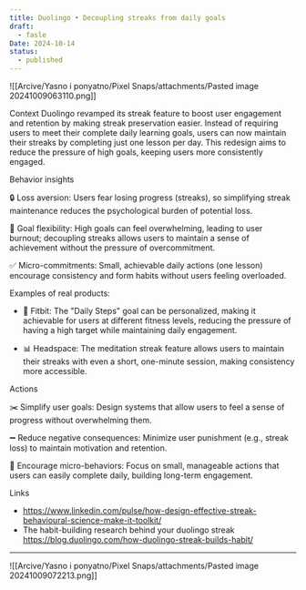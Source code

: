 ```yaml
---
title: Duolingo • Decoupling streaks from daily goals
draft:
  - fasle
Date: 2024-10-14
status:
  - published
---
```


![[Arcive/Yasno i ponyatno/Pixel Snaps/attachments/Pasted image 20241009063110.png]]

Context
Duolingo revamped its streak feature to boost user engagement and retention by making streak preservation easier. Instead of requiring users to meet their complete daily learning goals, users can now maintain their streaks by completing just one lesson per day. This redesign aims to reduce the pressure of high goals, keeping users more consistently engaged.

Behavior insights 

🔒 Loss aversion: Users fear losing progress (streaks), so simplifying streak maintenance reduces the psychological burden of potential loss.

🎯 Goal flexibility: High goals can feel overwhelming, leading to user burnout; decoupling streaks allows users to maintain a sense of achievement without the pressure of overcommitment.

✅ Micro-commitments: Small, achievable daily actions (one lesson) encourage consistency and form habits without users feeling overloaded.

Examples of real products:

- 📱 Fitbit: The "Daily Steps" goal can be personalized, making it achievable for users at different fitness levels, reducing the pressure of having a high target while maintaining daily engagement.
    
- 📊 Headspace: The meditation streak feature allows users to maintain their streaks with even a short, one-minute session, making consistency more accessible.
    

Actions

✂️ Simplify user goals: Design systems that allow users to feel a sense of progress without overwhelming them.

➖ Reduce negative consequences: Minimize user punishment (e.g., streak loss) to maintain motivation and retention.

🔄 Encourage micro-behaviors: Focus on small, manageable actions that users can easily complete daily, building long-term engagement.

Links
- https://www.linkedin.com/pulse/how-design-effective-streak-behavioural-science-make-it-toolkit/
- The habit-building research behind your duolingo streak https://blog.duolingo.com/how-duolingo-streak-builds-habit/ 

---

![[Arcive/Yasno i ponyatno/Pixel Snaps/attachments/Pasted image 20241009072213.png]] 
